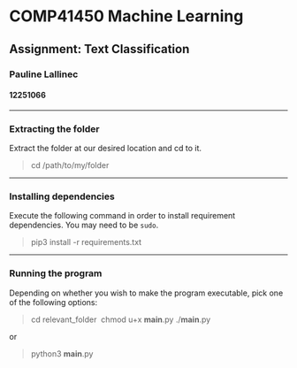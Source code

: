 # COMP41450 Machine Learning
## Assignment: Text Classification
### Pauline Lallinec
#### 12251066

___
### Extracting the folder

Extract the folder at our desired location and cd to it.

> cd /path/to/my/folder

______
### Installing dependencies

Execute the following command in order to install requirement dependencies. You may need to be `sudo`.

> pip3 install -r requirements.txt

___
### Running the program

Depending on whether you wish to make the program executable, pick one of the following options:

> cd relevant_folder
> chmod u+x __main__.py
> ./__main__.py

or

> python3 __main__.py